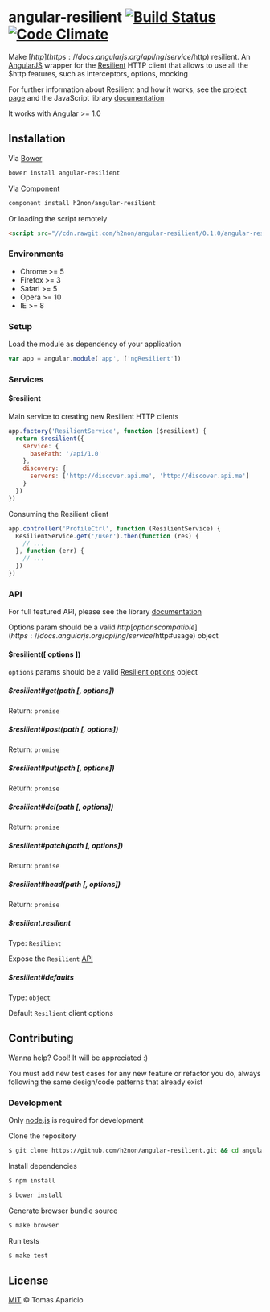 # angular-resilient [![Build Status](https://api.travis-ci.org/h2non/angular-resilient.svg?branch=master)][travis] [![Code Climate](https://codeclimate.com/github/h2non/angular-resilient/badges/gpa.svg)](https://codeclimate.com/github/h2non/angular-resilient)

Make [$http](https://docs.angularjs.org/api/ng/service/$http) resilient. An [AngularJS](http://angularjs.org) wrapper for the [Resilient](http://resilient-http.github.io) HTTP client that allows to use all the $http features, such as interceptors, options, mocking

For further information about Resilient and how it works, see the [project page](http://resilien-http.github.io) and the JavaScript library [documentation](https://github.com/resilient-http/resilient.js)

It works with Angular >= 1.0

## Installation

Via [Bower](http://bower.io)
```bash
bower install angular-resilient
```

Via [Component](http://component.io/)
```bash
component install h2non/angular-resilient
```

Or loading the script remotely
```html
<script src="//cdn.rawgit.com/h2non/angular-resilient/0.1.0/angular-resilient.js"></script>
```

### Environments

- Chrome >= 5
- Firefox >= 3
- Safari >= 5
- Opera >= 10
- IE >= 8

### Setup

Load the module as dependency of your application
```js
var app = angular.module('app', ['ngResilient'])
```

### Services

#### $resilient

Main service to creating new Resilient HTTP clients

```js
app.factory('ResilientService', function ($resilient) {
  return $resilient({
    service: {
      basePath: '/api/1.0'
    },
    discovery: {
      servers: ['http://discover.api.me', 'http://discover.api.me']
    }
  })
})
```

Consuming the Resilient client
```js
app.controller('ProfileCtrl', function (ResilientService) {
  ResilientService.get('/user').then(function (res) {
    // ...
  }, function (err) {
    // ...
  })
})
```

### API

For full featured API, please see the library [documentation](https://github.com/resilient-http/resilient.js)

Options param should be a valid $http [options compatible](https://docs.angularjs.org/api/ng/service/$http#usage) object

#### $resilient([ options ])

`options` params should be a valid [Resilient options](https://github.com/resilient-http/resilient.js#options) object

##### $resilient#get(path [, options])
Return: `promise`

##### $resilient#post(path [, options])
Return: `promise`

##### $resilient#put(path [, options])
Return: `promise`

##### $resilient#del(path [, options])
Return: `promise`

##### $resilient#patch(path [, options])
Return: `promise`

##### $resilient#head(path [, options])
Return: `promise`

##### $resilient.resilient
Type: `Resilient`

Expose the `Resilient` [API](https://github.com/resilient-http/resilient.js#api)

##### $resilient#defaults
Type: `object`

Default `Resilient` client options

## Contributing

Wanna help? Cool! It will be appreciated :)

You must add new test cases for any new feature or refactor you do,
always following the same design/code patterns that already exist

### Development

Only [node.js](http://nodejs.org) is required for development

Clone the repository
```bash
$ git clone https://github.com/h2non/angular-resilient.git && cd angular-resilient
```

Install dependencies
```bash
$ npm install
```
```bash
$ bower install
```

Generate browser bundle source
```bash
$ make browser
```

Run tests
```bash
$ make test
```

## License

[MIT](http://opensource.org/licenses/MIT) © Tomas Aparicio

[travis]: http://travis-ci.org/h2non/angular-resilient
